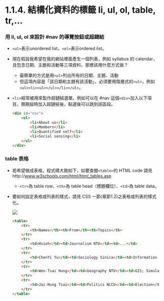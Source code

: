 # 1.1.4. 結構化資料的標籤 li, ul, ol, table, tr,...

### 用 li, ul, ol 來設計 #nav 的導覽按鈕或超鏈結

* `<ul>`表示unordered list，`<ol>`表示ordered list。
* 現在假設我希望在我的網站裡面產生一個列表，例如 syllabus 的 calendar，且包含日期、主題和活動等三項資料，那應該用什麼方式做？
	* 最簡單的方式是用`<ul>`列出所有的日期、主題、活動
	* 但這項內容是「該日期和主題有該活動」，必須要用階層式的`<ul>`，例如`<ul><li><ul></ul></li></ul>`。
* `<li>`經常被用來製作超鏈結選單。例如可以在 #nav 這個`<div>`加入以下項目，預期屆時加入超鏈結後，點選後可以跳到該區段。
	
	```html
	<div id="nav">
		<ul>
			<li>About us</li>
			<li>Members</li>
			<li>Quantified self</li>
			<li>Social sensing</li>
		</ul>
	</div>
	```

### table 表格
* 若希望做成表格，程式碼大致如下，如要查閱`<table>`的 HTML code 請見http://www.w3schools.com/html/html_tables.asp
	* `<tr>`為 table row、`<th>`為 table head（標題欄位）、`<td>`為 table data。
* 要如何設定表格或列表的樣式，請見 CSS 一節(章節1.2)之表格或列表的樣式化。

	![](/assets/img5.png)
	```html
	<table>
		<tr>
			<th>Names</th><th>From</th><th>Topics</th>
		</tr>
		<tr>
			<td>Hsieh</td><td>Journalism NTU</td><td>...</td>
		</tr>
		<tr>
			<td>ChenYi Yu</td><td>Sociology Sinica</td><td>Information Society</td>
		</tr>
		<tr>
			<td>Wen-Tsai Hung</td><td>Geography NTU</td><td>GIS; Simulation</td>
		</tr>
		<tr>
			<td>Jai-Hung Tsai</td><td>Politics NCCU</td><td>Election</td>
		</tr>
	</table>
	```
